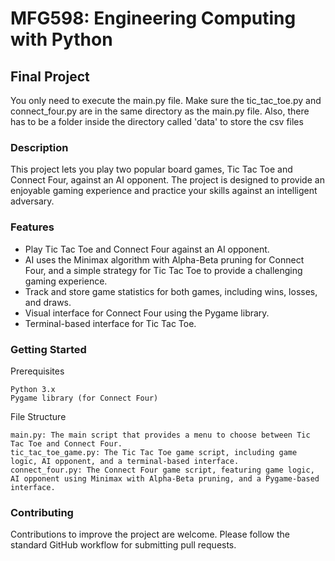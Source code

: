 # MFG598: Engineering Computing with Python 
## Final Project

You only need to execute the main.py file. Make sure the tic_tac_toe.py and connect_four.py are in the same directory as the main.py file.
Also, there has to be a folder inside the directory called 'data' to store the csv files

### Description

This project lets you play two popular board games, Tic Tac Toe and Connect Four, against an AI opponent. The project is designed to provide an enjoyable gaming experience and practice your skills against an intelligent adversary.

### Features

- Play Tic Tac Toe and Connect Four against an AI opponent.
- AI uses the Minimax algorithm with Alpha-Beta pruning for Connect Four, and a simple strategy for Tic Tac Toe to provide a challenging gaming experience.
- Track and store game statistics for both games, including wins, losses, and draws.
- Visual interface for Connect Four using the Pygame library.
- Terminal-based interface for Tic Tac Toe.

### Getting Started
Prerequisites

    Python 3.x
    Pygame library (for Connect Four)

File Structure

    main.py: The main script that provides a menu to choose between Tic Tac Toe and Connect Four.
    tic_tac_toe_game.py: The Tic Tac Toe game script, including game logic, AI opponent, and a terminal-based interface.
    connect_four.py: The Connect Four game script, featuring game logic, AI opponent using Minimax with Alpha-Beta pruning, and a Pygame-based interface.

### Contributing

Contributions to improve the project are welcome. Please follow the standard GitHub workflow for submitting pull requests.
